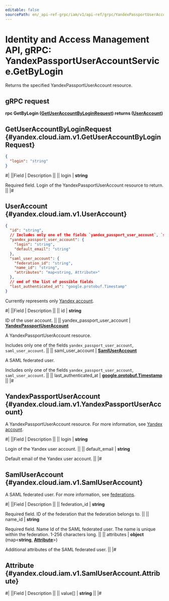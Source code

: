 ```yaml
---
editable: false
sourcePath: en/_api-ref-grpc/iam/v1/api-ref/grpc/YandexPassportUserAccount/getByLogin.md
---
```


# Identity and Access Management API, gRPC: YandexPassportUserAccountService.GetByLogin

Returns the specified YandexPassportUserAccount resource.

## gRPC request

**rpc GetByLogin ([GetUserAccountByLoginRequest](#yandex.cloud.iam.v1.GetUserAccountByLoginRequest)) returns ([UserAccount](#yandex.cloud.iam.v1.UserAccount))**

## GetUserAccountByLoginRequest {#yandex.cloud.iam.v1.GetUserAccountByLoginRequest}

```json
{
  "login": "string"
}
```

#|
||Field | Description ||
|| login | **string**

Required field. Login of the YandexPassportUserAccount resource to return. ||
|#

## UserAccount {#yandex.cloud.iam.v1.UserAccount}

```json
{
  "id": "string",
  // Includes only one of the fields `yandex_passport_user_account`, `saml_user_account`
  "yandex_passport_user_account": {
    "login": "string",
    "default_email": "string"
  },
  "saml_user_account": {
    "federation_id": "string",
    "name_id": "string",
    "attributes": "map<string, Attribute>"
  },
  // end of the list of possible fields
  "last_authenticated_at": "google.protobuf.Timestamp"
}
```

Currently represents only [Yandex account](/docs/iam/concepts/users/accounts#passport).

#|
||Field | Description ||
|| id | **string**

ID of the user account. ||
|| yandex_passport_user_account | **[YandexPassportUserAccount](#yandex.cloud.iam.v1.YandexPassportUserAccount)**

A YandexPassportUserAccount resource.

Includes only one of the fields `yandex_passport_user_account`, `saml_user_account`. ||
|| saml_user_account | **[SamlUserAccount](#yandex.cloud.iam.v1.SamlUserAccount)**

A SAML federated user.

Includes only one of the fields `yandex_passport_user_account`, `saml_user_account`. ||
|| last_authenticated_at | **[google.protobuf.Timestamp](https://developers.google.com/protocol-buffers/docs/reference/google.protobuf#timestamp)** ||
|#

## YandexPassportUserAccount {#yandex.cloud.iam.v1.YandexPassportUserAccount}

A YandexPassportUserAccount resource.
For more information, see [Yandex account](/docs/iam/concepts/users/accounts#passport).

#|
||Field | Description ||
|| login | **string**

Login of the Yandex user account. ||
|| default_email | **string**

Default email of the Yandex user account. ||
|#

## SamlUserAccount {#yandex.cloud.iam.v1.SamlUserAccount}

A SAML federated user.
For more information, see [federations](/docs/iam/concepts/federations).

#|
||Field | Description ||
|| federation_id | **string**

Required field. ID of the federation that the federation belongs to. ||
|| name_id | **string**

Required field. Name Id of the SAML federated user.
The name is unique within the federation. 1-256 characters long. ||
|| attributes | **object** (map<**string**, **[Attribute](#yandex.cloud.iam.v1.SamlUserAccount.Attribute)**>)

Additional attributes of the SAML federated user. ||
|#

## Attribute {#yandex.cloud.iam.v1.SamlUserAccount.Attribute}

#|
||Field | Description ||
|| value[] | **string** ||
|#